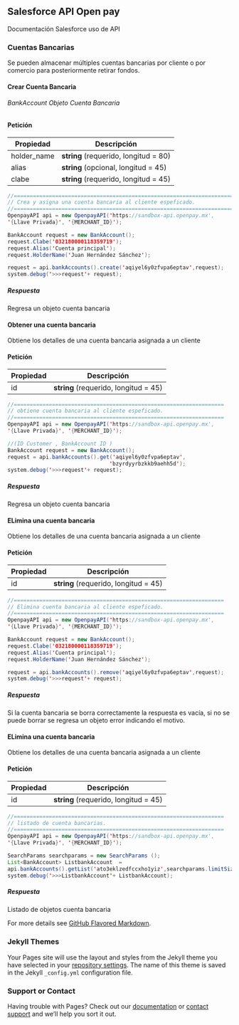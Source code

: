 ## Salesforce API Open pay

Documentación Salesforce uso de API 

### Cuentas Bancarias

Se pueden almacenar múltiples cuentas bancarias por cliente o por comercio para posteriormente retirar fondos.


#### Crear Cuenta Bancaria
###### BankAccount Objeto Cuenta Bancaria

#### Petición

Propiedad | Descripción
------------ | -------------
holder_name |	**string** (requerido, longitud = 80)
alias |	**string** (opcional, longitud = 45) 
clabe |**string** (requerido, longitud = 45)

```java
//======================================================================================================
// Crea y asigna una cuenta bancaria al cliente espeficado.
//======================================================================================================
OpenpayAPI api = new OpenpayAPI('https://sandbox-api.openpay.mx',
'{Llave Privada}', '{MERCHANT_ID}');

BankAccount request = new BankAccount();
request.Clabe('032180000118359719');
request.Alias('Cuenta principal');
request.HolderName('Juan Hernández Sánchez');

request = api.bankAccounts().create('aqiyel6y0zfvpa6eptav',request);
system.debug('>>>request'+ request);

```

##### Respuesta 
Regresa un objeto cuenta bancaria


#### Obtener una cuenta bancaria
Obtiene los detalles de una cuenta bancaria asignada a un cliente

#### Petición

Propiedad | Descripción
------------ | -------------
id |	**string** (requerido, longitud = 45)


```java
//==================================================================
// obtiene cuenta bancaria al cliente espeficado.
//==================================================================
OpenpayAPI api = new OpenpayAPI('https://sandbox-api.openpay.mx',
'{Llave Privada}', '{MERCHANT_ID}');

//(ID Customer , BankAccount ID )
BankAccount request = new BankAccount();
request = api.bankAccounts().get('aqiyel6y0zfvpa6eptav',
                                'bzyrdyyrbzkkb9aehh5d');
system.debug('>>>request'+ request);
```
##### Respuesta 
Regresa un objeto cuenta bancaria

#### ELimina una cuenta bancaria
Obtiene los detalles de una cuenta bancaria asignada a un cliente

#### Petición

Propiedad | Descripción
------------ | -------------
id |	**string** (requerido, longitud = 45)


```java
//==================================================================
// Elimina cuenta bancaria al cliente espeficado.
//==================================================================
OpenpayAPI api = new OpenpayAPI('https://sandbox-api.openpay.mx',
'{Llave Privada}', '{MERCHANT_ID}');

BankAccount request = new BankAccount();
request.Clabe('032180000118359719');
request.Alias('Cuenta principal');
request.HolderName('Juan Hernández Sánchez');

request = api.bankAccounts().remove('aqiyel6y0zfvpa6eptav',request);
system.debug('>>>request'+ request);

```
##### Respuesta 
Si la cuenta bancaria se borra correctamente la respuesta es vacía,
 si no se puede borrar se regresa un objeto error indicando el motivo.


#### ELimina una cuenta bancaria
Obtiene los detalles de una cuenta bancaria asignada a un cliente

#### Petición

Propiedad | Descripción
------------ | -------------
id |	**string** (requerido, longitud = 45)


```java
//==================================================================
// listado de cuenta bancarias.
//==================================================================
OpenpayAPI api = new OpenpayAPI('https://sandbox-api.openpay.mx',
'{Llave Privada}', '{MERCHANT_ID}');

SearchParams searchparams = new SearchParams ();
List<BankAccount> ListbankAccount  = 
api.bankAccounts().getList('ato3eklzedfccxho1yiz',searchparams.limitSize (2));
system.debug('>>>ListbankAccount'+ ListbankAccount);

```
##### Respuesta 
Listado de objetos cuenta bancaria

For more details see [GitHub Flavored Markdown](https://guides.github.com/features/mastering-markdown/).

### Jekyll Themes

Your Pages site will use the layout and styles from the Jekyll theme you have selected in your [repository settings](https://github.com/JuliomOrtega/OPPAPISF1/settings/pages). The name of this theme is saved in the Jekyll `_config.yml` configuration file.

### Support or Contact

Having trouble with Pages? Check out our [documentation](https://docs.github.com/categories/github-pages-basics/) or [contact support](https://support.github.com/contact) and we’ll help you sort it out.

